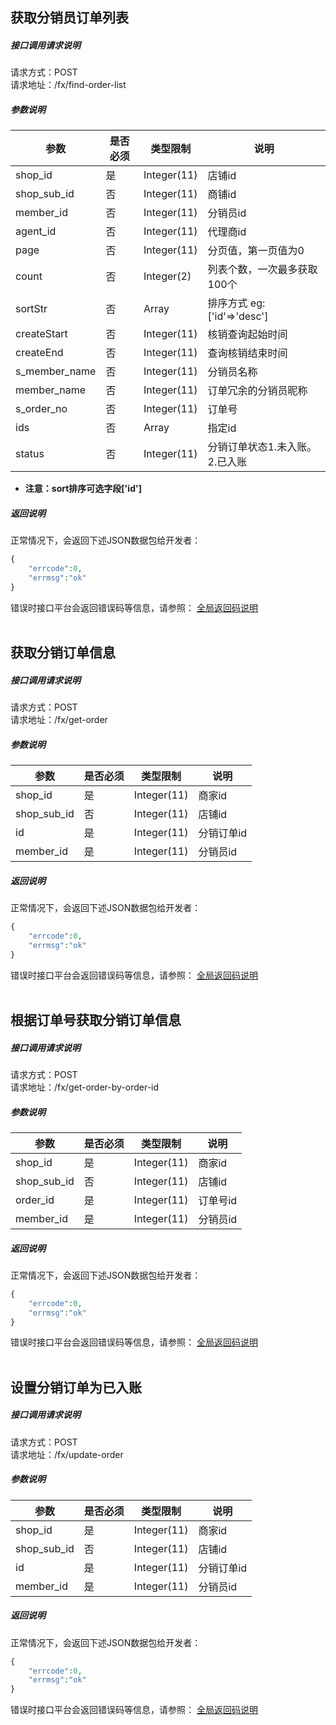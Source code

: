 
## __获取分销员订单列表__
##### 接口调用请求说明
请求方式：POST
<br  />
请求地址：/fx/find-order-list
##### 参数说明
| 参数 | 是否必须 | 类型限制 | 说明 |
| -- | -- | -- | -- |
| shop_id | 是 | Integer(11) | 店铺id |
| shop_sub_id | 否 | Integer(11) | 商铺id |
| member_id | 否 | Integer(11) | 分销员id |
| agent_id | 否 | Integer(11) | 代理商id |
| page | 否 | Integer(11) | 分页值，第一页值为0 |
| count | 否 | Integer(2) | 列表个数，一次最多获取100个 |
| sortStr | 否 | Array | 排序方式 eg:['id'=>'desc'] |
| createStart | 否 | Integer(11) | 核销查询起始时间 |
| createEnd | 否 | Integer(11) | 查询核销结束时间 |
| s_member_name | 否 | Integer(11) | 分销员名称 |
| member_name | 否 | Integer(11) | 订单冗余的分销员昵称 |
| s_order_no | 否 | Integer(11) | 订单号 |
| ids | 否 | Array | 指定id |
| status | 否 | Integer(11) | 分销订单状态1.未入账。2.已入账 |
* **注意：sort排序可选字段['id']**

##### 返回说明
正常情况下，会返回下述JSON数据包给开发者：
```php
{
    "errcode":0,
    "errmsg":"ok"
}
```
错误时接口平台会返回错误码等信息，请参照：
[全局返回码说明](/error-code.html)
<br  /><br  />


## __获取分销订单信息__
##### 接口调用请求说明
请求方式：POST
<br  />
请求地址：/fx/get-order
##### 参数说明
| 参数 | 是否必须 | 类型限制 | 说明 |
| -- | -- | -- | -- |
| shop_id | 是 | Integer(11) | 商家id |
| shop_sub_id | 否 | Integer(11) | 店铺id|
| id | 是 | Integer(11) | 分销订单id|
| member_id | 是 | Integer(11) | 分销员id|
##### 返回说明
正常情况下，会返回下述JSON数据包给开发者：
```php
{
    "errcode":0,
    "errmsg":"ok"
}
```
错误时接口平台会返回错误码等信息，请参照：
[全局返回码说明](/error-code.html)
<br  /><br  />


## __根据订单号获取分销订单信息__
##### 接口调用请求说明
请求方式：POST
<br  />
请求地址：/fx/get-order-by-order-id
##### 参数说明
| 参数 | 是否必须 | 类型限制 | 说明 |
| -- | -- | -- | -- |
| shop_id | 是 | Integer(11) | 商家id |
| shop_sub_id | 否 | Integer(11) | 店铺id|
| order_id | 是 | Integer(11) | 订单号id|
| member_id | 是 | Integer(11) | 分销员id|
##### 返回说明
正常情况下，会返回下述JSON数据包给开发者：
```php
{
    "errcode":0,
    "errmsg":"ok"
}
```
错误时接口平台会返回错误码等信息，请参照：
[全局返回码说明](/error-code.html)
<br  /><br  />


## __设置分销订单为已入账__
##### 接口调用请求说明
请求方式：POST
<br  />
请求地址：/fx/update-order
##### 参数说明
| 参数 | 是否必须 | 类型限制 | 说明 |
| -- | -- | -- | -- |
| shop_id | 是 | Integer(11) | 商家id |
| shop_sub_id | 否 | Integer(11) | 店铺id|
| id | 是 | Integer(11) | 分销订单id |
| member_id | 是 | Integer(11) | 分销员id|
##### 返回说明
正常情况下，会返回下述JSON数据包给开发者：
```php
{
    "errcode":0,
    "errmsg":"ok"
}
```
错误时接口平台会返回错误码等信息，请参照：
[全局返回码说明](/error-code.html)
<br  /><br  />
